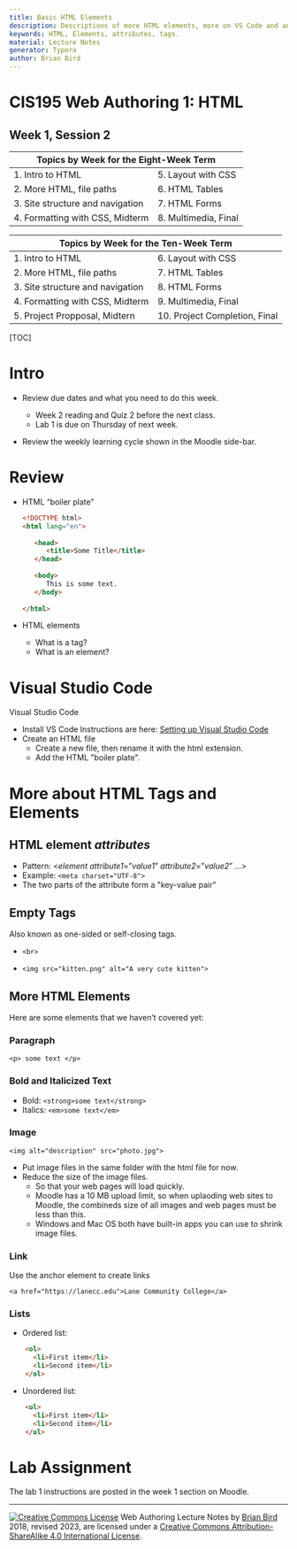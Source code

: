 ```yaml
---
title: Basic HTML Elements
description: Descriptions of more HTML elements, more on VS Code and an overview of the first lab assignment. 
keywords: HTML, Elements, attributes, tags.
material: Lecture Notes
generator: Typora
author: Brian Bird
---
```

<h1>CIS195 Web Authoring 1: HTML</h1>

<h2>Week 1, Session 2</h2>

<table>
  <thead>
    <tr>
      <th colspan="2">Topics by Week for the Eight-Week Term</th>
    </tr>
  </thead>
  <tbody>
    <tr>
      <td>1. Intro to HTML</td>
      <td>5. Layout with CSS</td>
    </tr>
    <tr>
      <td>2. More HTML, file paths</td>
      <td>6. HTML Tables</td>
    </tr>
    <tr>
      <td>3. Site structure and navigation</td>
      <td>7. HTML Forms</td>
    </tr>
    <tr>
      <td>4. Formatting with CSS, Midterm</td>
      <td>8. Multimedia, Final</td>
    </tr>
  </tbody>
</table>

<table hidden>
  <thead>
    <tr>
      <th colspan="2">Topics by Week for the Ten-Week Term</th>
    </tr>
  </thead>
  <tbody>
    <tr>
      <td>1. Intro to HTML</td>
      <td>6. Layout with CSS</td>
    </tr>
    <tr>
      <td>2. More HTML, file paths</td>
      <td>7. HTML Tables</td>
    </tr>
    <tr>
      <td>3. Site structure and navigation</td>
      <td>8. HTML Forms</td>
    </tr>
    <tr>
      <td>4. Formatting with CSS, Midterm</td>
      <td>9. Multimedia, Final</td>
    </tr>
    <tr>
      <td>5. Project Propposal, Midtern</td>
      <td>10. Project Completion, Final</td>
    </tr>
  </tbody>
</table>

[TOC]

# Intro

- Review due dates and what you need to do this week.

  - Week 2 reading and Quiz 2 before the next class.
  - Lab 1 is due on Thursday of next week.

- Review the weekly learning cycle shown in the Moodle side-bar.

  

# Review

- HTML “boiler plate”

  ```html
  <!DOCTYPE html> 
  <html lang="en">
    
     <head>
        <title>Some Title</title>
     </head>
    
     <body> 
  		This is some text.
     </body>
    
  </html>
  ```
  
- HTML elements

  - What is a tag?
  - What is an element?

# Visual Studio Code

Visual Studio Code

- Install VS Code
  Instructions are here: [Setting up Visual Studio Code](https://code.visualstudio.com/docs/setup/setup-overview)
- Create an HTML file
  - Create a new file, then rename it with the html extension.
  - Add the HTML "boiler plate".


# More about HTML Tags and Elements

## HTML element *attributes*

- Pattern: &lt;*element* *attribute1*=”*value1*” *attribute2*=”*value2*” ...&gt;
- Example: `<meta charset="UTF-8">`
- The two parts of the attribute form a "key-value pair"

## Empty Tags

Also known as one-sided or self-closing tags.

- `<br>`

- `<img src="kitten.png" alt="A very cute kitten">`



## More HTML Elements

Here are some elements that we haven’t covered yet:

### Paragraph

`<p> some text </p>`

### Bold and Italicized Text

- Bold: `<strong>some text</strong>`
- Italics: `<em>some text</em>`

### Image

`<img alt="description" src="photo.jpg">`

- Put image files in the same folder with the html file for now.
- Reduce the size of the image files.
  -  So that your web pages will load quickly.
  - Moodle has a 10 MB upload limit, so when uplaoding web sites to Moodle, the combineds size of all images and web pages must be less than this.
  - Windows and Mac OS both have built-in apps you can use to shrink image files.

### Link

Use the anchor element to create links

 `<a href="https://lanecc.edu">Lane Community College</a>`

### Lists

- Ordered list:

``` html
    <ol>
      <li>First item</li>
      <li>Second item</li>
    </ol>
```
  - Unordered list:
``` html
    <ul>
      <li>First item</li>
      <li>Second item</li>
    </ul>
```



# Lab Assignment

The lab 1 instructions are posted in the week 1 section on Moodle.


------

[![Creative Commons License](https://i.creativecommons.org/l/by-sa/4.0/88x31.png)](http://creativecommons.org/licenses/by-sa/4.0/) Web Authoring Lecture Notes by [Brian Bird](https://profbird.dev) 2018, revised 2023, are licensed under a [Creative Commons Attribution-ShareAlike 4.0 International License](http://creativecommons.org/licenses/by-sa/4.0/). 
